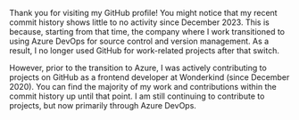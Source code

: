 Thank you for visiting my GitHub profile! You might notice that my recent commit history shows little to no activity since December 2023. This is because, starting from that time, the company where I work transitioned to using Azure DevOps for source control and version management. As a result, I no longer used GitHub for work-related projects after that switch.

However, prior to the transition to Azure, I was actively contributing to projects on GitHub as a frontend developer at Wonderkind (since December 2020). You can find the majority of my work and contributions within the commit history up until that point. I am still continuing to contribute to projects, but now primarily through Azure DevOps.

